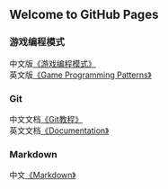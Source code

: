 ## Welcome to GitHub Pages

### 游戏编程模式

中文版[《游戏编程模式》](http://gpp.tkchu.me/acknowledgements.html)                           
英文版[《Game Programming Patterns》](http://gameprogrammingpatterns.com/) 

### Git
中文文档[《Git教程》](https://www.liaoxuefeng.com/wiki/0013739516305929606dd18361248578c67b8067c8c017b000)        
英文文档[《Documentation》](https://git-scm.com/doc)

### Markdown
中文[《Markdown》](http://wowubuntu.com/markdown/basic.html)
